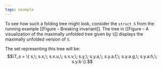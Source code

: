 ```yaml
---
tags: example
---
```

To see how such a folding tree might look, consider the `struct S` from the running example [[Figure – Breaking invariant]]. The tree in [[Figure – A visualization of the maximally unfolded tree given by `S`]] displays the maximally unfolded version of `S`.

The set representing this tree will be:
$$\T_s = \{ s,\; s.x,\; s.x.u,\; s.x.v,\; s.y,\; s.y.a,\; s.y.a.f,\; s.y.a.g,\; s.y.a.h,\; s.y.b \}.$$